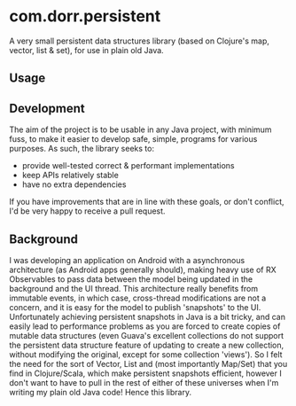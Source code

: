 # com.dorr.persistent

A very small persistent data structures library (based on Clojure's map, vector, list & set), for use in plain old Java.

## Usage



## Development

The aim of the project is to be usable in any Java project, with minimum fuss, to make it easier to develop safe, simple, programs for various purposes.
As such, the library seeks to:

 - provide well-tested correct & performant implementations
 - keep APIs relatively stable
 - have no extra dependencies

 If you have improvements that are in line with these goals, or don't conflict, I'd be very happy to receive a pull request.

## Background

I was developing an application on Android with a asynchronous architecture (as Android apps generally should), making heavy use of RX Observables to pass data between the model being updated in the background and the UI thread. This architecture really benefits from immutable events, in which case, cross-thread modifications are not a concern, and it is easy for the model to publish 'snapshots' to the UI. Unfortunately achieving persistent snapshots in Java is a bit tricky, and can easily lead to performance problems as you are forced to create copies of mutable data structures (even Guava's excellent collections do not support the persistent data structure feature of updating to create a new collection, without modifying the original, except for some collection 'views'). So I felt the need for the sort of Vector, List and (most importantly Map/Set) that you find in Clojure/Scala, which make persistent snapshots efficient, however I don't want to have to pull in the rest of either of these universes when I'm writing my plain old Java code! Hence this library.
